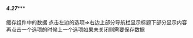 *********************4.27************************
#### <keep-alive></keep-alive>
缓存组件中的数据
点击左边的选项=>右边上部分导航栏显示标题下部分显示内容
再点击一个选项的时候上一个选项如果未关闭则需要保存数据
